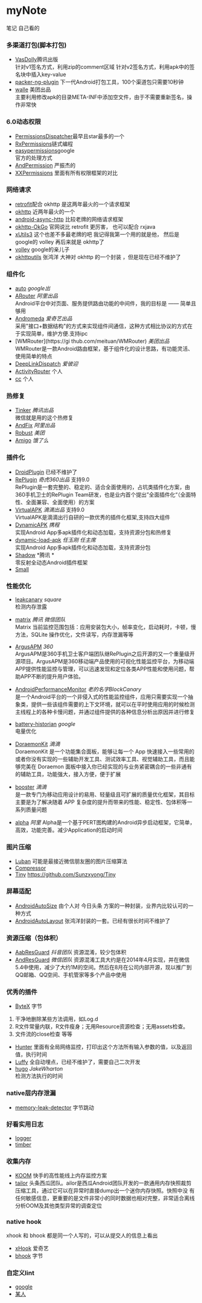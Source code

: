 # myNote
笔记 自己看的
### 多渠道打包(脚本打包)
* [VasDolly](https://github.com/Tencent/VasDolly)腾讯出版<br>
针对v1签名方式，利用zip的comment区域
针对v2签名方式，利用apk中的签名块中插入key-value
* [packer-ng-plugin](https://github.com/mcxiaoke/packer-ng-plugin)
下一代Android打包工具，100个渠道包只需要10秒钟 
* [walle](https://github.com/Meituan-Dianping/walle) 美团出品  <br>主要利用修改apk的目录META-INF中添加空文件，由于不需要重新签名，操作非常快
### 6.0动态权限
* [PermissionsDispatcher](https://github.com/permissions-dispatcher/PermissionsDispatcher)最早且star最多的一个
* [RxPermissions](https://github.com/tbruyelle/RxPermissions)链式编程
* [easypermissions](https://github.com/googlesamples/easypermissions)google <br>官方的处理方式
* [AndPermission](https://github.com/yanzhenjie/AndPermission) 严振杰的
* [XXPermissions](https://github.com/getActivity/XXPermissions) 里面有所有权限框架的对比
### 网络请求
* [retrofit](https://github.com/square/retrofit)配合 okhttp 是这两年最火的一个请求框架
* [okhttp](https://github.com/square/okhttp) 近两年最火的一个
* [android-async-http](https://github.com/loopj/android-async-http) 比较老牌的网络请求框架
* [okhttp-OkGo](https://github.com/jeasonlzy/okhttp-OkGo) 官网说比 retrofit 更厉害， 也可以配合 rxjava
* [xUtils3](https://github.com/wyouflf/xUtils3) 这个也差不多最老牌的吧  我记得我第一个用的就是他， 然后是 google的 volley 再后来就是 okhttp了
* [volley](https://github.com/google/volley) google的亲儿子
* [okhttputils](https://github.com/hongyangAndroid/okhttputils) 张鸿洋 大神对 okhttp 的一个封装 ，但是现在已经不维护了

### 组件化
* [auto](https://github.com/google/auto) *google出* <br>
* [ARouter](https://github.com/alibaba/ARouter) *阿里出品* <br>
Android平台中对页面、服务提供路由功能的中间件，我的目标是 —— 简单且够用
* [Andromeda](https://github.com/iqiyi/Andromeda) *爱奇艺出品* <br>
采用"接口+数据结构"的方式来实现组件间通信，这种方式相比协议的方式在于实现简单，维护方便.支持ipc
* [WMRouter](https://gi
thub.com/meituan/WMRouter) *美团出品* 
WMRouter是一款Android路由框架，基于组件化的设计思路，有功能灵活、使用简单的特点
* [DeepLinkDispatch](https://github.com/jeasonlzy/okhttp-OkGo) *爱彼迎*
* [ActivityRouter](https://github.com/mzule/ActivityRouter) 个人
* [cc](https://github.com/luckybilly/CC) 个人

### 热修复
* [Tinker](https://github.com/Tencent/tinker/wiki) *腾讯出品*  <br>微信就是用的这个热修复
* [AndFix](https://github.com/alibaba/AndFix) *阿里出品* 
* [Robust](https://github.com/Meituan-Dianping/Robust) *美团*
* [Amigo](https://github.com/eleme/Amigo) *饿了么*
### 插件化
* [DroidPlugin](https://github.com/DroidPluginTeam/DroidPlugin) 已经不维护了
* [RePlugin](https://github.com/Qihoo360/RePlugin) *奇虎360出品* 支持9.0  <br>RePlugin是一套完整的、稳定的、适合全面使用的，占坑类插件化方案，由360手机卫士的RePlugin Team研发，也是业内首个提出”全面插件化“（全面特性、全面兼容、全面使用）的方案
* [VirtualAPK](https://github.com/didi/VirtualAPK) *滴滴出品* 支持9.0  <br>VirtualAPK是滴滴出行自研的一款优秀的插件化框架,支持四大组件
* [DynamicAPK](https://github.com/CtripMobile/DynamicAPK) *携程*  <br>实现Android App多apk插件化和动态加载，支持资源分包和热修复
* [dynamic-load-apk](https://github.com/singwhatiwanna/dynamic-load-apk) *任玉刚 任主席*  <br>实现Android App多apk插件化和动态加载，支持资源分包
* [Shadow](https://github.com/Tencent/Shadow) *腾讯 *  <br>零反射全动态Android插件框架
* [Small](https://github.com/wequick/Small)

### 性能优化
* [leakcanary](https://github.com/square/leakcanary/) *square*  <br>检测内存泄露
* [matrix](https://github.com/Tencent/matrix) *腾讯 微信团队*  <br>Matrix 当前监控范围包括：应用安装包大小，帧率变化，启动耗时，卡顿，慢方法，SQLite 操作优化，文件读写，内存泄漏等等
* [ArgusAPM](https://github.com/Qihoo360/ArgusAPM) *360*  <br>ArgusAPM是360手机卫士客户端团队继RePlugin之后开源的又一个重量级开源项目。ArgusAPM是360移动端产品使用的可视化性能监控平台，为移动端APP提供性能监控与管理，可以迅速发现和定位各类APP性能和使用问题，帮助APP不断的提升用户体验。

* [AndroidPerformanceMonitor](https://github.com/markzhai/AndroidPerformanceMonitor) *老的名字BlockCanary*  <br>是一个Android平台的一个非侵入式的性能监控组件，应用只需要实现一个抽象类，提供一些该组件需要的上下文环境，就可以在平时使用应用的时候检测主线程上的各种卡慢问题，并通过组件提供的各种信息分析出原因并进行修复
* [battery-historian](https://github.com/google/battery-historian) *google*  <br>电量优化
* [DoraemonKit](https://github.com/didi/DoraemonKit) *滴滴*  <br>DoraemonKit 是一个功能集合面板，能够让每一个 App 快速接入一些常用的或者你没有实现的一些辅助开发工具、测试效率工具、视觉辅助工具，而且能够完美在 Doraemon 面板中接入你已经实现的与业务紧密耦合的一些非通有的辅助工具，功能强大，接入方便，便于扩展
* [booster](https://github.com/didi/booster) *滴滴*  <br>是一款专门为移动应用设计的易用、轻量级且可扩展的质量优化框架，其目标主要是为了解决随着 APP 复杂度的提升而带来的性能、稳定性、包体积等一系列质量问题
* [alpha](https://github.com/alibaba/alpha) *阿里* Alpha是一个基于PERT图构建的Android异步启动框架，它简单，高效，功能完善。减少Application的启动时间

### 图片压缩
* [Luban](https://github.com/Curzibn/Luban)  可能是最接近微信朋友圈的图片压缩算法
* [Compressor](https://github.com/zetbaitsu/Compressor) 
* [Tiny](https://github.com/Sunzxyong/Tiny) 
 https://github.com/Sunzxyong/Tiny
### 屏幕适配
* [AndroidAutoSize](https://github.com/JessYanCoding/AndroidAutoSize) 由个人对 今日头条 方案的一种封装，业界内比较认可的一种方式
* [AndroidAutoLayout](https://github.com/hongyangAndroid/AndroidAutoLayout) 张鸿洋封装的一套。已经有很长时间不维护了

### 资源压缩（包体积）
* [AabResGuard](https://github.com/bytedance/AabResGuard) *抖音团队* 资源混淆，较少包体积
* [AndResGuard](https://github.com/shwenzhang/AndResGuard) *微信团队* 资源混淆工具大约是在2014年4月实现，并在微信5.4中使用，减少了大约1M的空间。然后在8月在公司内部开源，现以推广到QQ邮箱、QQ空间、手机管家等多个产品中使用
### 优秀的插件
* [ByteX](https://github.com/bytedance/ByteX/blob/master/README_zh.md) 字节
1. 干净地删除某些方法调用，如Log.d
2. R文件常量内联，R文件瘦身；无用Resource资源检查；无用assets检查。
3. 文件流的close检查 等等

* [Hunter](https://github.com/Leaking/Hunter) 里面有全局网络监控，打印出这个方法所有输入参数的值，以及返回值，执行时间
* [Luffy](https://github.com/JieYuShi/Luffy) 全自动埋点，已经不维护了，需要自己二次开发
* [hugo](https://github.com/JakeWharton/hugo) *JakeWharton*  <br>检测方法执行的时间

### native层内存泄漏
* [memory-leak-detector](https://github.com/bytedance/memory-leak-detector) 字节跳动
### 好看实用日志
* [logger](https://github.com/orhanobut/logger)
* [timber](https://github.com/JakeWharton/timber)

### 收集内存
* [KOOM](https://github.com/KwaiAppTeam/KOOM) 快手的高性能线上内存监控方案
* [tailor](https://github.com/bytedance/tailor) 头条西瓜团队。ailor是西瓜Android团队开发的一款通用内存快照裁剪压缩工具，通过它可以在异常时直接dump出一个迷你内存快照。快照中没 有任何敏感信息，更重要的是文件非常小的同时数据也相对完整，非常适合离线分析OOM及其他类型异常的调查定位

### native hook
xhook 和 bhook 都是同一个人写的，可以从提交人的信息上看出
-  [xHook](https://github.com/iqiyi/xHook) 爱奇艺 
-  [bhook](https://github.com/bytedance/bhook) 字节

### 自定义lint
- [google](https://github.com/googlesamples/android-custom-lint-rules)
- [某人](https://github.com/RocketZLY/AndroidLint/tree/dev)

